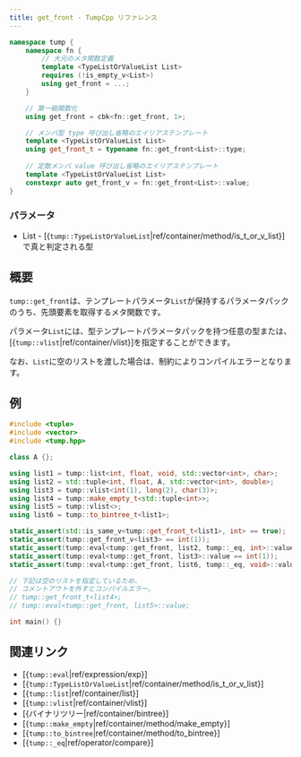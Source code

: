 ```yaml
---
title: get_front - TumpCpp リファレンス
---
```


```cpp
namespace tump {
    namespace fn {
        // 大元のメタ関数定義
        template <TypeListOrValueList List>
        requires (!is_empty_v<List>)
        using get_front = ...;
    }

    // 第一級関数化
    using get_front = cbk<fn::get_front, 1>;

    // メンバ型 type 呼び出し省略のエイリアステンプレート
    template <TypeListOrValueList List>
    using get_front_t = typename fn::get_front<List>::type;
    
    // 定数メンバ value 呼び出し省略のエイリアステンプレート
    template <TypeListOrValueList List>
    constexpr auto get_front_v = fn::get_front<List>::value;
}
```

### パラメータ

- List - [{`tump::TypeListOrValueList`|ref/container/method/is_t_or_v_list}]で真と判定される型

## 概要

`tump::get_front`は、テンプレートパラメータ`List`が保持するパラメータパックのうち、先頭要素を取得するメタ関数です。

パラメータ`List`には、型テンプレートパラメータパックを持つ任意の型または、[{`tump::vlist`|ref/container/vlist}]を指定することができます。

なお、`List`に空のリストを渡した場合は、制約によりコンパイルエラーとなります。

## 例

```cpp
#include <tuple>
#include <vector>
#include <tump.hpp>

class A {};

using list1 = tump::list<int, float, void, std::vector<int>, char>;
using list2 = std::tuple<int, float, A, std::vector<int>, double>;
using list3 = tump::vlist<int(1), long(2), char(3)>;
using list4 = tump::make_empty_t<std::tuple<int>>;
using list5 = tump::vlist<>;
using list6 = tump::to_bintree_t<list1>;

static_assert(std::is_same_v<tump::get_front_t<list1>, int> == true);
static_assert(tump::get_front_v<list3> == int(1));
static_assert(tump::eval<tump::get_front, list2, tump::_eq, int>::value == true);
static_assert(tump::eval<tump::get_front, list3>::value == int(1));
static_assert(tump::eval<tump::get_front, list6, tump::_eq, void>::value == true);

// 下記は空のリストを指定しているため、
// コメントアウトを外すとコンパイルエラー。
// tump::get_front_t<list4>;
// tump::eval<tump::get_front, list5>::value;

int main() {}
```

## 関連リンク

- [{`tump::eval`|ref/expression/exp}]
- [{`tump::TypeListOrValueList`|ref/container/method/is_t_or_v_list}]
- [{`tump::list`|ref/container/list}]
- [{`tump::vlist`|ref/container/vlist}]
- [{バイナリツリー|ref/container/bintree}]
- [{`tump::make_empty`|ref/container/method/make_empty}]
- [{`tump::to_bintree`|ref/container/method/to_bintree}]
- [{`tump::_eq`|ref/operator/compare}]
